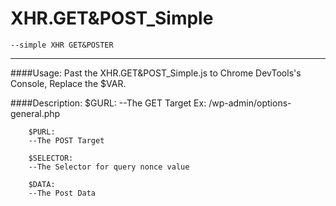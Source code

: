 # XHR.GET&POST_Simple 
	--simple XHR GET&POSTER
---

####Usage:
	Past the XHR.GET&POST_Simple.js to Chrome DevTools's Console, Replace the $VAR.

####Description:
		$GURL: 
		--The GET Target Ex: /wp-admin/options-general.php	
		
		$PURL:
		--The POST Target

		$SELECTOR:
		--The Selector for query nonce value

		$DATA:
		--The Post Data
